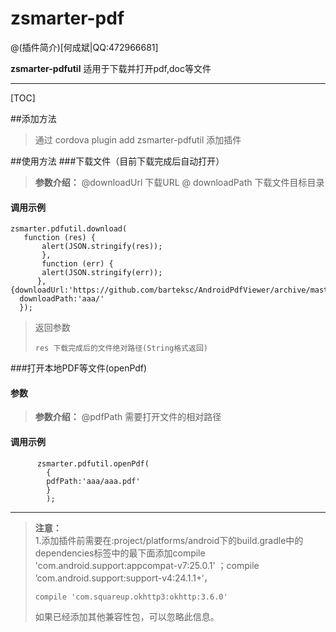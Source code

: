 # zsmarter-pdf

@(插件简介)[何成斌|QQ:472966681]



**zsmarter-pdfutil**
适用于下载并打开pdf,doc等文件

-------------------

[TOC]

##添加方法

> 通过   cordova plugin add zsmarter-pdfutil  添加插件

##使用方法
###下载文件（目前下载完成后自动打开）

 >**参数介绍：**
 >@downloadUrl 下载URL
 >@ downloadPath 下载文件目标目录

#### 调用示例
    
    zsmarter.pdfutil.download(
       function (res) {
           alert(JSON.stringify(res));
           },
           function (err) {
           alert(JSON.stringify(err));
          },                                  		 {downloadUrl:'https://github.com/barteksc/AndroidPdfViewer/archive/master.zip',
      downloadPath:'aaa/'
      });

 > 返回参数
 >
 > ```
 > res 下载完成后的文件绝对路径(String格式返回)
 > ```

###打开本地PDF等文件(openPdf)

#### 参数
 >**参数介绍：**
 >@pdfPath 需要打开文件的相对路径

#### 调用示例
          zsmarter.pdfutil.openPdf(
        	{
            pdfPath:'aaa/aaa.pdf'
            }
            );



-------------------
> **注意：**       
> 1.添加插件前需要在:project/platforms/android下的build.gradle中的dependencies标签中的最下面添加compile 'com.android.support:appcompat-v7:25.0.1' ；compile ’com.android.support:support-v4:24.1.1+‘，
>
> ```
> compile 'com.squareup.okhttp3:okhttp:3.6.0'
> ```
>
> 如果已经添加其他兼容性包，可以忽略此信息。     
>
> 



